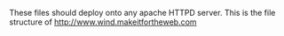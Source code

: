 These files should deploy onto any apache HTTPD server. This is the file structure of http://www.wind.makeitfortheweb.com
